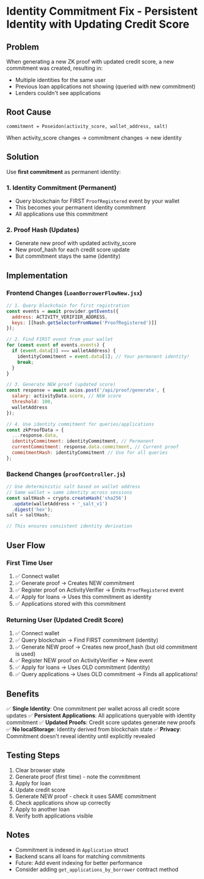 # Identity Commitment Fix - Persistent Identity with Updating Credit Score

## Problem
When generating a new ZK proof with updated credit score, a new commitment was created, resulting in:
- Multiple identities for the same user
- Previous loan applications not showing (queried with new commitment)
- Lenders couldn't see applications

## Root Cause
```
commitment = Poseidon(activity_score, wallet_address, salt)
```
When activity_score changes → commitment changes → new identity

## Solution
Use **first commitment** as permanent identity:

### 1. Identity Commitment (Permanent)
- Query blockchain for FIRST `ProofRegistered` event by your wallet
- This becomes your permanent identity commitment
- All applications use this commitment

### 2. Proof Hash (Updates)
- Generate new proof with updated activity_score
- New proof_hash for each credit score update
- But commitment stays the same (identity)

## Implementation

### Frontend Changes (`LoanBorrowerFlowNew.jsx`)
```javascript
// 1. Query blockchain for first registration
const events = await provider.getEvents({
  address: ACTIVITY_VERIFIER_ADDRESS,
  keys: [[hash.getSelectorFromName('ProofRegistered')]]
});

// 2. Find FIRST event from your wallet
for (const event of events.events) {
  if (event.data[3] === walletAddress) {
    identityCommitment = event.data[1]; // Your permanent identity!
    break;
  }
}

// 3. Generate NEW proof (updated score)
const response = await axios.post('/api/proof/generate', {
  salary: activityData.score, // NEW score
  threshold: 100,
  walletAddress
});

// 4. Use identity commitment for queries/applications
const zkProofData = {
  ...response.data,
  identityCommitment: identityCommitment, // Permanent
  currentCommitment: response.data.commitment, // Current proof
  commitmentHash: identityCommitment // Use for all queries
};
```

### Backend Changes (`proofController.js`)
```javascript
// Use deterministic salt based on wallet address
// Same wallet = same identity across sessions
const saltHash = crypto.createHash('sha256')
  .update(walletAddress + '_salt_v1')
  .digest('hex');
salt = saltHash;

// This ensures consistent identity derivation
```

## User Flow

### First Time User
1. ✅ Connect wallet
2. ✅ Generate proof → Creates NEW commitment
3. ✅ Register proof on ActivityVerifier → Emits `ProofRegistered` event
4. ✅ Apply for loans → Uses this commitment as identity
5. ✅ Applications stored with this commitment

### Returning User (Updated Credit Score)
1. ✅ Connect wallet
2. ✅ Query blockchain → Find FIRST commitment (identity)
3. ✅ Generate NEW proof → Creates new proof_hash (but old commitment is used)
4. ✅ Register NEW proof on ActivityVerifier → New event
5. ✅ Apply for loans → Uses OLD commitment (identity)
6. ✅ Query applications → Uses OLD commitment → Finds all applications!

## Benefits
✅ **Single Identity**: One commitment per wallet across all credit score updates
✅ **Persistent Applications**: All applications queryable with identity commitment
✅ **Updated Proofs**: Credit score updates generate new proofs
✅ **No localStorage**: Identity derived from blockchain state
✅ **Privacy**: Commitment doesn't reveal identity until explicitly revealed

## Testing Steps
1. Clear browser state
2. Generate proof (first time) - note the commitment
3. Apply for loan
4. Update credit score
5. Generate NEW proof - check it uses SAME commitment
6. Check applications show up correctly
7. Apply to another loan
8. Verify both applications visible

## Notes
- Commitment is indexed in `Application` struct
- Backend scans all loans for matching commitments
- Future: Add event indexing for better performance
- Consider adding `get_applications_by_borrower` contract method
